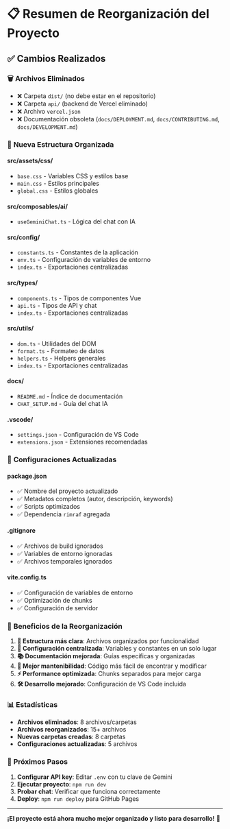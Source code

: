 # 📋 Resumen de Reorganización del Proyecto

## ✅ Cambios Realizados

### 🗑️ **Archivos Eliminados**
- ❌ Carpeta `dist/` (no debe estar en el repositorio)
- ❌ Carpeta `api/` (backend de Vercel eliminado)
- ❌ Archivo `vercel.json`
- ❌ Documentación obsoleta (`docs/DEPLOYMENT.md`, `docs/CONTRIBUTING.md`, `docs/DEVELOPMENT.md`)

### 📁 **Nueva Estructura Organizada**

#### **src/assets/css/**
- `base.css` - Variables CSS y estilos base
- `main.css` - Estilos principales
- `global.css` - Estilos globales

#### **src/composables/ai/**
- `useGeminiChat.ts` - Lógica del chat con IA

#### **src/config/**
- `constants.ts` - Constantes de la aplicación
- `env.ts` - Configuración de variables de entorno
- `index.ts` - Exportaciones centralizadas

#### **src/types/**
- `components.ts` - Tipos de componentes Vue
- `api.ts` - Tipos de API y chat
- `index.ts` - Exportaciones centralizadas

#### **src/utils/**
- `dom.ts` - Utilidades del DOM
- `format.ts` - Formateo de datos
- `helpers.ts` - Helpers generales
- `index.ts` - Exportaciones centralizadas

#### **docs/**
- `README.md` - Índice de documentación
- `CHAT_SETUP.md` - Guía del chat IA

#### **.vscode/**
- `settings.json` - Configuración de VS Code
- `extensions.json` - Extensiones recomendadas

### 🔧 **Configuraciones Actualizadas**

#### **package.json**
- ✅ Nombre del proyecto actualizado
- ✅ Metadatos completos (autor, descripción, keywords)
- ✅ Scripts optimizados
- ✅ Dependencia `rimraf` agregada

#### **.gitignore**
- ✅ Archivos de build ignorados
- ✅ Variables de entorno ignoradas
- ✅ Archivos temporales ignorados

#### **vite.config.ts**
- ✅ Configuración de variables de entorno
- ✅ Optimización de chunks
- ✅ Configuración de servidor

### 🎯 **Beneficios de la Reorganización**

1. **📁 Estructura más clara**: Archivos organizados por funcionalidad
2. **🔧 Configuración centralizada**: Variables y constantes en un solo lugar
3. **📚 Documentación mejorada**: Guías específicas y organizadas
4. **🚀 Mejor mantenibilidad**: Código más fácil de encontrar y modificar
5. **⚡ Performance optimizada**: Chunks separados para mejor carga
6. **🛠️ Desarrollo mejorado**: Configuración de VS Code incluida

### 📊 **Estadísticas**

- **Archivos eliminados**: 8 archivos/carpetas
- **Archivos reorganizados**: 15+ archivos
- **Nuevas carpetas creadas**: 8 carpetas
- **Configuraciones actualizadas**: 5 archivos

### 🚀 **Próximos Pasos**

1. **Configurar API key**: Editar `.env` con tu clave de Gemini
2. **Ejecutar proyecto**: `npm run dev`
3. **Probar chat**: Verificar que funciona correctamente
4. **Deploy**: `npm run deploy` para GitHub Pages

---

**¡El proyecto está ahora mucho mejor organizado y listo para desarrollo!** 🎉
